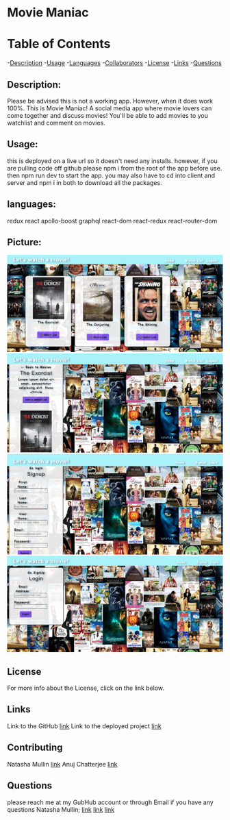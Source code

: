 # Movie Maniac


# Table of Contents

-[Description](#description)
-[Usage](#useage)
-[Languages](#languages)
-[Collaborators](#collaborators)
-[License](#license)
-[Links](#links)
-[Questions](#questions)

 ## Description:
 
 Please be advised this is not a working app. However, when it does work 100%. This is Movie Maniac! A social media app where movie lovers can 
 come together and discuss movies! You'll be able to add movies to you watchlist and comment on movies.
 
 ## Usage:
 this is deployed on a live url so it doesn't need any installs. however, if you are pulling code off github please npm i  from the root of the app before use. then npm run dev to start the app. you may also have to cd into client and server and npm i in both to download all the packages.

## languages:
redux 
react
apollo-boost
graphql
react-dom
react-redux
react-router-dom


 ## Picture:
 ![Movie Maniac](./client/src/assets/images/main.png)
 ![The details page](./client/src/assets/images/detail.png)
 ![The sign up page](./client/src/assets/images/signup.png)
 ![The login page](./client/src/assets/images/login.png)
 
 ## License
 For more info about the License, click on the link below.

 ## Links
 Link to the GitHub 
[link](https://github.com/chattean/movie-maniac)
Link to the deployed project
[link](https://weareallmoviemaniacs.herokuapp.com)

## Contributing
Natasha Mullin [link](github.com/natashamullin)
Anuj Chatterjee [link](github.com/chattean)

## Questions 
please reach me at my GubHub account or through Email if you have any questions
Natasha Mullin; [link](github.com/natashamullin)
[link](Natashamullin0826889@yahoo.com)
[link](anujchatterjee@gmail.com)
